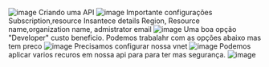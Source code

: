 ![image](https://github.com/user-attachments/assets/b999d37b-7535-4dba-aca7-0af6e677efb8)
Criando uma API 
![image](https://github.com/user-attachments/assets/2cff3c8e-e129-415b-ae1d-c24d14de64f2)
Importante configurações
Subscription,resource
Insantece details
Region, Resource name,organization name, admistrator email
![image](https://github.com/user-attachments/assets/d92711a4-c3c3-445b-800b-c4593787ae16)
Uma boa opção "Developer" custo beneficio.
Podemos trabalahr com as opções abaixo mas tem preco
![image](https://github.com/user-attachments/assets/e83837de-7569-479c-98e5-a5f7bc77a943)
Precisamos configurar nossa vnet
![image](https://github.com/user-attachments/assets/ad2ee9cd-dcdb-42dc-9fd5-1c5567b6c893)
Podemos aplicar varios recuros em nossa api para para ter mas segurança.
![image](https://github.com/user-attachments/assets/3e38074e-9031-4cfa-9489-4bb6282834fa)
